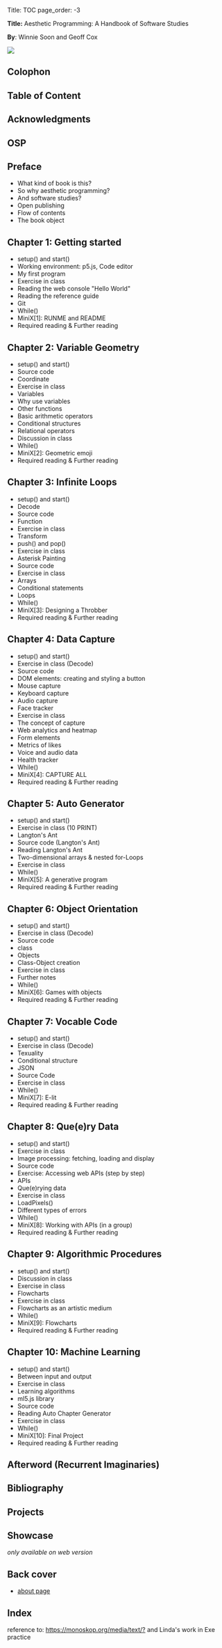 Title: TOC
page_order: -3

**Title:** Aesthetic Programming: A Handbook of Software Studies

**By**: Winnie Soon and Geoff Cox

![](toc.svg)

## Colophon

## Table of Content

## Acknowledgments

## OSP

## Preface
* What kind of book is this?
* So why aesthetic programming?
* And software studies?
* Open publishing
* Flow of contents
* The book object

## Chapter 1: Getting started
* setup() and start()
* Working environment: p5.js, Code editor
* My first program
* Exercise in class
* Reading the web console "Hello World"
* Reading the reference guide
* Git
* While()
* MiniX[1]: RUNME and README
* Required reading & Further reading

## Chapter 2: Variable Geometry
* setup() and start()
* Source code
* Coordinate
* Exercise in class
* Variables
* Why use variables
* Other functions
* Basic arithmetic operators
* Conditional structures
* Relational operators
* Discussion in class
* While()
* MiniX[2]: Geometric emoji
* Required reading & Further reading

## Chapter 3: Infinite Loops
* setup() and start()
* Decode
* Source code
* Function
* Exercise in class
* Transform
* push() and pop()
* Exercise in class  
* Asterisk Painting
* Source code
* Exercise in class
* Arrays
* Conditional statements
* Loops
* While()
* MiniX[3]: Designing a Throbber
* Required reading & Further reading

## Chapter 4: Data Capture
* setup() and start()
* Exercise in class (Decode)
* Source code
* DOM elements: creating and styling a button
* Mouse capture
* Keyboard capture
* Audio capture
* Face tracker
* Exercise in class
* The concept of capture
* Web analytics and heatmap
* Form elements
* Metrics of likes
* Voice and audio data
* Health tracker
* While()
* MiniX[4]: CAPTURE ALL
* Required reading & Further reading

## Chapter 5: Auto Generator
* setup() and start()
* Exercise in class (10 PRINT)
* Langton's Ant
* Source code (Langton's Ant)
* Reading Langton's Ant
* Two-dimensional arrays & nested for-Loops
* Exercise in class
* While()
* MiniX[5]: A generative program
* Required reading & Further reading

## Chapter 6: Object Orientation
* setup() and start()
* Exercise in class (Decode)
* Source code
* class
* Objects
* Class-Object creation
* Exercise in class
* Further notes
* While()
* MiniX[6]: Games with objects
* Required reading & Further reading

## Chapter 7: Vocable Code
* setup() and start()
* Exercise in class (Decode)
* Texuality
* Conditional structure
* JSON
* Source Code
* Exercise in class
* While()
* MiniX[7]: E-lit
* Required reading & Further reading

## Chapter 8: Que(e)ry Data
* setup() and start()
* Exercise in class
* Image processing: fetching, loading and display
* Source code
* Exercise: Accessing web APIs (step by step)
* APIs
* Que(e)rying data
* Exercise in class
* LoadPixels()
* Different types of errors
* While()
* MiniX[8]: Working with APIs (in a group)
* Required reading & Further reading

## Chapter 9: Algorithmic Procedures
* setup() and start()
* Discussion in class
* Exercise in class
* Flowcharts
* Exercise in class
* Flowcharts as an artistic medium
* While()
* MiniX[9]: Flowcharts
* Required reading & Further reading

## Chapter 10: Machine Learning
* setup() and start()
* Between input and output
* Exercise in class
* Learning algorithms
* ml5.js library
* Source code
* Reading Auto Chapter Generator
* Exercise in class
* While()
* MiniX[10]: Final Project
* Required reading & Further reading

## Afterword (Recurrent Imaginaries)

## Bibliography

## Projects

## Showcase
*only available on web version*

## Back cover
- [about page](README.md)

## Index
reference to: <https://monoskop.org/media/text/?> and Linda's work in Exe practice
